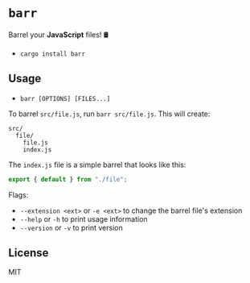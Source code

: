 # `barr`

Barrel your **JavaScript** files! :oil_drum:

- `cargo install barr`

## Usage

- `barr [OPTIONS] [FILES...]`

To barrel `src/file.js`, run `barr src/file.js`. This will create:

```
src/
  file/
    file.js
    index.js
```

The `index.js` file is a simple barrel that looks like this:

```js
export { default } from "./file";
```

Flags:
- `--extension <ext>` or `-e <ext>` to change the barrel file's extension
- `--help` or `-h` to print usage information
- `--version` or `-v` to print version

## License

MIT
